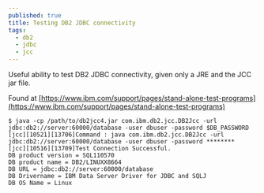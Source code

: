 ```yaml
---
published: true
title: Testing DB2 JDBC connectivity
tags:
  - db2
  - jdbc
  - jcc
---
```

Useful ability to test DB2 JDBC connectivity, given only a JRE and the JCC jar file. 

Found at [https://www.ibm.com/support/pages/stand-alone-test-programs](https://www.ibm.com/support/pages/stand-alone-test-programs)

```console
$ java -cp /path/to/db2jcc4.jar com.ibm.db2.jcc.DB2Jcc -url jdbc:db2://server:60000/database -user dbuser -password $DB_PASSWORD
[jcc][10521][13706]Command : java com.ibm.db2.jcc.DB2Jcc -url jdbc:db2://server:60000/database -user dbuser -password ********
[jcc][10516][13709]Test Connection Successful.
DB product version = SQL110570
DB product name = DB2/LINUXX8664
DB URL = jdbc:db2://server:60000/database
DB Drivername = IBM Data Server Driver for JDBC and SQLJ
DB OS Name = Linux
```
